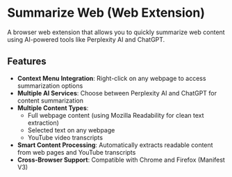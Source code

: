 # Summarize Web (Web Extension)

A browser web extension that allows you to quickly summarize web content using AI-powered tools like Perplexity AI and ChatGPT.

## Features

- **Context Menu Integration**: Right-click on any webpage to access summarization options
- **Multiple AI Services**: Choose between Perplexity AI and ChatGPT for content summarization
- **Multiple Content Types**:
  - Full webpage content (using Mozilla Readability for clean text extraction)
  - Selected text on any webpage
  - YouTube video transcripts
- **Smart Content Processing**: Automatically extracts readable content from web pages and YouTube transcripts
- **Cross-Browser Support**: Compatible with Chrome and Firefox (Manifest V3)
